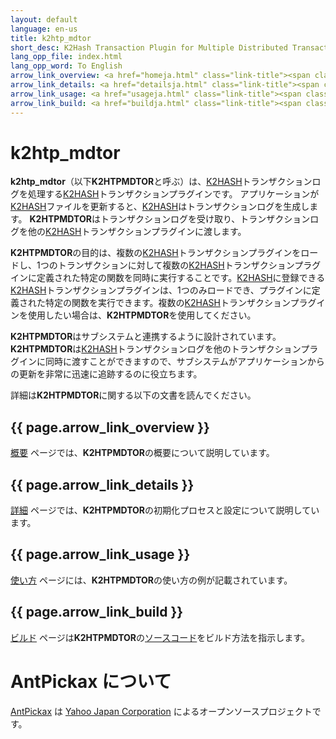 ```yaml
---
layout: default
language: en-us
title: k2htp_mdtor
short_desc: K2Hash Transaction Plugin for Multiple Distributed Transaction Of Repeater
lang_opp_file: index.html
lang_opp_word: To English
arrow_link_overview: <a href="homeja.html" class="link-title"><span class="arrow-base link-arrow-right"></span>Overview</a>
arrow_link_details: <a href="detailsja.html" class="link-title"><span class="arrow-base link-arrow-right"></span>Details</a>
arrow_link_usage: <a href="usageja.html" class="link-title"><span class="arrow-base link-arrow-right"></span>Usage</a>
arrow_link_build: <a href="buildja.html" class="link-title"><span class="arrow-base link-arrow-right"></span>Build</a>
---
```


# k2htp_mdtor

**k2htp_mdtor**（以下**K2HTPMDTOR**と呼ぶ）は、[K2HASH](https://k2hash.antpick.ax/indexja.html)トランザクションログを処理する[K2HASH](https://k2hash.antpick.ax/indexja.html)トランザクションプラグインです。 アプリケーションが[K2HASH](https://k2hash.antpick.ax/indexja.html)ファイルを更新すると、[K2HASH](https://k2hash.antpick.ax/indexja.html)はトランザクションログを生成します。 **K2HTPMDTOR**はトランザクションログを受け取り、トランザクションログを他の[K2HASH](https://k2hash.antpick.ax/indexja.html)トランザクションプラグインに渡します。

**K2HTPMDTOR**の目的は、複数の[K2HASH](https://k2hash.antpick.ax/indexja.html)トランザクションプラグインをロードし、1つのトランザクションに対して複数の[K2HASH](https://k2hash.antpick.ax/indexja.html)トランザクションプラグインに定義された特定の関数を同時に実行することです。[K2HASH](https://k2hash.antpick.ax/indexja.html)に登録できる[K2HASH](https://k2hash.antpick.ax/indexja.html)トランザクションプラグインは、1つのみロードでき、プラグインに定義された特定の関数を実行できます。複数の[K2HASH](https://k2hash.antpick.ax/indexja.html)トランザクションプラグインを使用したい場合は、**K2HTPMDTOR**を使用してください。

**K2HTPMDTOR**はサブシステムと連携するように設計されています。 **K2HTPMDTOR**は[K2HASH](https://k2hash.antpick.ax/indexja.html)トランザクションログを他のトランザクションプラグインに同時に渡すことができますので、サブシステムがアプリケーションからの更新を非常に迅速に追跡するのに役立ちます。

詳細は**K2HTPMDTOR**に関する以下の文書を読んでください。

## {{ page.arrow_link_overview }}

[概要](homeja.html) ページでは、**K2HTPMDTOR**の概要について説明しています。

## {{ page.arrow_link_details }}

[詳細](detailsja.html) ページでは、**K2HTPMDTOR**の初期化プロセスと設定について説明しています。

## {{ page.arrow_link_usage }}

[使い方](usageja.html) ページには、**K2HTPMDTOR**の使い方の例が記載されています。

## {{ page.arrow_link_build }}

[ビルド](buildja.html) ページは**K2HTPMDTOR**の[ソースコード](https://github.com/yahoojapan/k2htp_mdtor)をビルド方法を指示します。

# **AntPickax** について

[AntPickax](https://antpick.ax/) は [Yahoo Japan Corporation](https://about.yahoo.co.jp/info/en/company/) によるオープンソースプロジェクトです。
